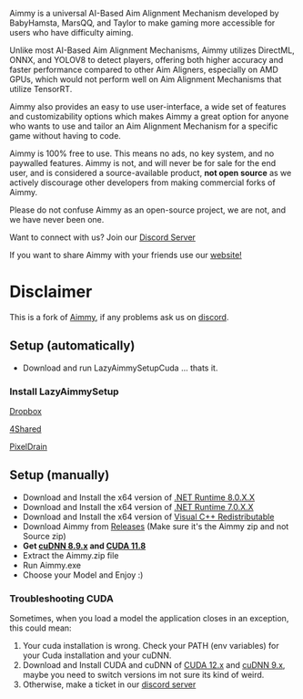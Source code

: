 Aimmy is a universal AI-Based Aim Alignment Mechanism developed by BabyHamsta, MarsQQ, and Taylor to make gaming more accessible for users who have difficulty aiming.

Unlike most AI-Based Aim Alignment Mechanisms, Aimmy utilizes DirectML, ONNX, and YOLOV8 to detect players, offering both higher accuracy and faster performance compared to other Aim Aligners, especially on AMD GPUs, which would not perform well on Aim Alignment Mechanisms that utilize TensorRT.

Aimmy also provides an easy to use user-interface, a wide set of features and customizability options which makes Aimmy a great option for anyone who wants to use and tailor an Aim Alignment Mechanism for a specific game without having to code.

Aimmy is 100% free to use. This means no ads, no key system, and no paywalled features. Aimmy is not, and will never be for sale for the end user, and is considered a source-available product, **not open source** as we actively discourage other developers from making commercial forks of Aimmy.

Please do not confuse Aimmy as an open-source project, we are not, and we have never been one.

Want to connect with us? Join our [Discord Server](https://discord.gg/aimmy)

If you want to share Aimmy with your friends use our [website!](https://aimmy.dev/)

# Disclaimer
This is a fork of [Aimmy](https://github.com/Babyhamsta/Aimmy/), if any problems ask us on [discord](discord.gg/aimmy).

## Setup (automatically)
- Download and run LazyAimmySetupCuda ... thats it.

### Install LazyAimmySetup

[Dropbox](https://www.dropbox.com/scl/fi/tiu0xmyztj8mip6kwbduz/LazyCudaAimmySetup.exe?rlkey=1472ye0dq3vdu7qp9att2z2as&st=01biqlu3&dl=0)

[4Shared](https://www.4shared.com/file/o2Ntd8aTku/LazyCudaAimmySetup__1_.html)

[PixelDrain](https://pixeldrain.com/u/gKenQpHB)


## Setup (manually)
- Download and Install the x64 version of [.NET Runtime 8.0.X.X](https://dotnet.microsoft.com/en-us/download/dotnet/thank-you/runtime-desktop-8.0.2-windows-x64-installer)
- Download and Install the x64 version of [.NET Runtime 7.0.X.X](https://dotnet.microsoft.com/en-us/download/dotnet/thank-you/runtime-desktop-7.0.20-windows-x64-installer)
- Download and Install the x64 version of [Visual C++ Redistributable](https://aka.ms/vs/17/release/vc_redist.x64.exe)
- Download Aimmy from [Releases](https://github.com/TaylorIsBlue/Aimmy-CUDA/releases) (Make sure it's the Aimmy zip and not Source zip)
- **Get [cuDNN 8.9.x](https://developer.nvidia.com/rdp/cudnn-archive) and [CUDA 11.8](https://developer.nvidia.com/cuda-11-8-0-download-archive)**
- Extract the Aimmy.zip file
- Run Aimmy.exe
- Choose your Model and Enjoy :)
### Troubleshooting CUDA
Sometimes, when you load a model the application closes in an exception, this could mean:
1. Your cuda installation is wrong. Check your PATH (env variables) for your Cuda installation and your cuDNN.
2. Download and Install CUDA and cuDNN of [CUDA 12.x](https://developer.nvidia.com/cuda-downloads) and [cuDNN 9.x](https://developer.nvidia.com/cudnn-downloads), maybe you need to switch versions im not sure its kind of weird.
3. Otherwise, make a ticket in our [discord server](discord.gg/aimmy)
